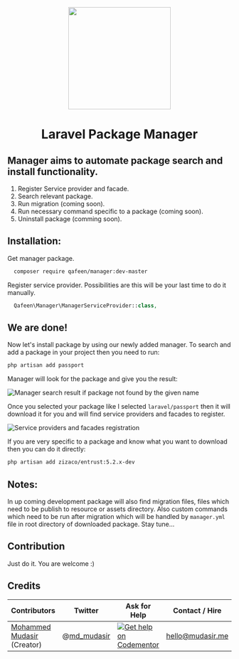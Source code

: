<p align="center">
  <img src="https://s-media-cache-ak0.pinimg.com/564x/eb/99/06/eb990621cef085814404e5e6964b95b7.jpg" width="230px" />
</p>

<h1 align="center">Laravel Package Manager</h1>

## Manager aims to automate package search and install functionality.
1. Register Service provider and facade.
2. Search relevant package.
3. Run migration (coming soon).
4. Run necessary command specific to a package (coming soon).
5. Uninstall package (comming soon).

## Installation:
Get manager package.
```bash
  composer require qafeen/manager:dev-master
```

Register service provider. Possibilities are this will be your last time to do it manually.
```php
  Qafeen\Manager\ManagerServiceProvider::class,
```

## We are done!

Now let's install package by using our newly added manager. To search and add a package in your project then you need to run:
```bash
php artisan add passport
```

Manager will look for the package and give you the result:

![Manager search result if package not found by the given name](https://cloud.githubusercontent.com/assets/7669734/21742279/50ee9516-d511-11e6-8444-c938c0951769.png)

Once you selected your package like I selected `laravel/passport` then it will download it for you and will find service providers and facades to register.

![Service providers and facades registration](https://cloud.githubusercontent.com/assets/7669734/21742305/de3ffcac-d511-11e6-96d9-4a9281cd736e.png)

If you are very specific to a package and know what you want to download then you can do it directly:
```bash
php artisan add zizaco/entrust:5.2.x-dev
```

## Notes: 
In up coming development package will also find migration files, files which need to be publish to resource or assets directory. Also custom commands which need to be run after migration which will be handled by `manager.yml` file in root directory of downloaded package. Stay tune...


<a name="Contribution"></a>
## Contribution
Just do it. You are welcome :)


<a name="Credits"></a>
## Credits

| Contributors           | Twitter   | Ask for Help | Contact / Hire  | Site            |
|------------------------|---------------------------------------------------|-----------------------------------------------------------------------------------------------------------------------|-----------------|-----------------|
| [Mohammed Mudasir](https://github.com/Modelizer) (Creator) | @[md_mudasir](https://twitter.com/md_mudasir) | [![Get help on Codementor](https://cdn.codementor.io/badges/get_help_github.svg)](https://www.codementor.io/modelizer) | hello@mudasir.me | [http://mudasir.me](http://mudasir.me/) |

